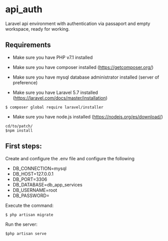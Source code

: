 # api_auth
Laravel api environment with authentication via passaport and empty workspace, ready for working.

Requirements
-------------------------


- Make sure you have PHP v7.1 installed
- Make sure you have composer installed (https://getcomposer.org/)
- Make sure you have mysql database administrator installed (server of preference) 

- Make sure you have Laravel 5.7 installed (https://laravel.com/docs/master/installation)
```
$ composer global require laravel/installer
```
- Make sure you have node.js installed (https://nodejs.org/es/download/)
```
cd/to/patch/
$npm install
```

First steps:
----------------------------------
Create and configure the .env file and configure the following

- DB_CONNECTION=mysql
- DB_HOST=127.0.0.1
- DB_PORT=3306
- DB_DATABASE=db_app_services
- DB_USERNAME=root
- DB_PASSWORD=

Execute the command:
```
$ php artisan migrate
```
Run the server:
```
$php artisan serve
``` 
